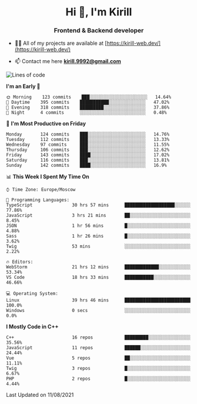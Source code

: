 <h1 align="center">Hi 👋, I'm Kirill</h1>
<h3 align="center">Frontend & Backend developer</h3>

- 👨‍💻 All of my projects are available at [https://kirill-web.dev/](https://kirill-web.dev/)

- 📫 Contact me here **kirill.9992@gmail.com**











<!--START_SECTION:waka-->
![Lines of code](https://img.shields.io/badge/From%20Hello%20World%20I%27ve%20Written-145766%20lines%20of%20code-blue)

**I'm an Early 🐤** 

```text
🌞 Morning    123 commits    ███░░░░░░░░░░░░░░░░░░░░░░   14.64% 
🌆 Daytime    395 commits    ███████████░░░░░░░░░░░░░░   47.02% 
🌃 Evening    318 commits    █████████░░░░░░░░░░░░░░░░   37.86% 
🌙 Night      4 commits      ░░░░░░░░░░░░░░░░░░░░░░░░░   0.48%

```
📅 **I'm Most Productive on Friday** 

```text
Monday       124 commits    ███░░░░░░░░░░░░░░░░░░░░░░   14.76% 
Tuesday      112 commits    ███░░░░░░░░░░░░░░░░░░░░░░   13.33% 
Wednesday    97 commits     ███░░░░░░░░░░░░░░░░░░░░░░   11.55% 
Thursday     106 commits    ███░░░░░░░░░░░░░░░░░░░░░░   12.62% 
Friday       143 commits    ████░░░░░░░░░░░░░░░░░░░░░   17.02% 
Saturday     116 commits    ███░░░░░░░░░░░░░░░░░░░░░░   13.81% 
Sunday       142 commits    ████░░░░░░░░░░░░░░░░░░░░░   16.9%

```


📊 **This Week I Spent My Time On** 

```text
⌚︎ Time Zone: Europe/Moscow

💬 Programming Languages: 
TypeScript               30 hrs 57 mins      ███████████████████░░░░░░   77.86% 
JavaScript               3 hrs 21 mins       ██░░░░░░░░░░░░░░░░░░░░░░░   8.45% 
JSON                     1 hr 56 mins        █░░░░░░░░░░░░░░░░░░░░░░░░   4.88% 
Sass                     1 hr 26 mins        █░░░░░░░░░░░░░░░░░░░░░░░░   3.62% 
Twig                     53 mins             ░░░░░░░░░░░░░░░░░░░░░░░░░   2.22%

🔥 Editors: 
WebStorm                 21 hrs 12 mins      █████████████░░░░░░░░░░░░   53.34% 
VS Code                  18 hrs 33 mins      ███████████░░░░░░░░░░░░░░   46.66%

💻 Operating System: 
Linux                    39 hrs 46 mins      █████████████████████████   100.0% 
Windows                  0 secs              ░░░░░░░░░░░░░░░░░░░░░░░░░   0.0%

```

**I Mostly Code in C++** 

```text
C++                      16 repos            █████████░░░░░░░░░░░░░░░░   35.56% 
JavaScript               11 repos            ██████░░░░░░░░░░░░░░░░░░░   24.44% 
Vue                      5 repos             ██░░░░░░░░░░░░░░░░░░░░░░░   11.11% 
Twig                     3 repos             █░░░░░░░░░░░░░░░░░░░░░░░░   6.67% 
PHP                      2 repos             █░░░░░░░░░░░░░░░░░░░░░░░░   4.44%

```



 Last Updated on 11/08/2021
<!--END_SECTION:waka-->
